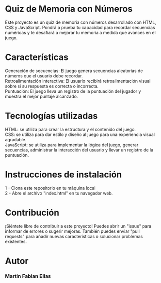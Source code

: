 # Quiz de Memoria con Números
Este proyecto es un quiz de memoria con números desarrollado con HTML, CSS y JavaScript. Pondrá a prueba tu capacidad para recordar secuencias numéricas y te desafiará a mejorar tu memoria a medida que avances en el juego.

# Características
Generación de secuencias: El juego genera secuencias aleatorias de números que el usuario debe recordar.  
Retroalimentación interactiva: El usuario recibirá retroalimentación visual sobre si su respuesta es correcta o incorrecta.  
Puntuación: El juego lleva un registro de la puntuación del jugador y muestra el mejor puntaje alcanzado.  

# Tecnologías utilizadas
HTML: se utiliza para crear la estructura y el contenido del juego.  
CSS: se utiliza para dar estilo y diseño al juego para una experiencia visual agradable.  
JavaScript: se utiliza para implementar la lógica del juego, generar secuencias, administrar la interacción del usuario y llevar un registro de la puntuación.  

# Instrucciones de instalación  

1 - Clona este repositorio en tu máquina local  
2 - Abre el archivo "index.html" en tu navegador web. 

# Contribución  
¡Siéntete libre de contribuir a este proyecto! Puedes abrir un "issue" para informar de errores o sugerir mejoras. También puedes enviar "pull requests" para añadir nuevas características o solucionar problemas existentes.

# Autor  
### Martin Fabian Elias